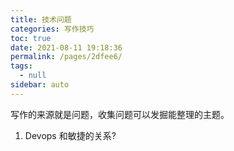 ```yaml
---
title: 技术问题
categories: 写作技巧
toc: true
date: 2021-08-11 19:18:36
permalink: /pages/2dfee6/
tags: 
  - null
sidebar: auto
---
```




写作的来源就是问题，收集问题可以发掘能整理的主题。



1. Devops 和敏捷的关系?